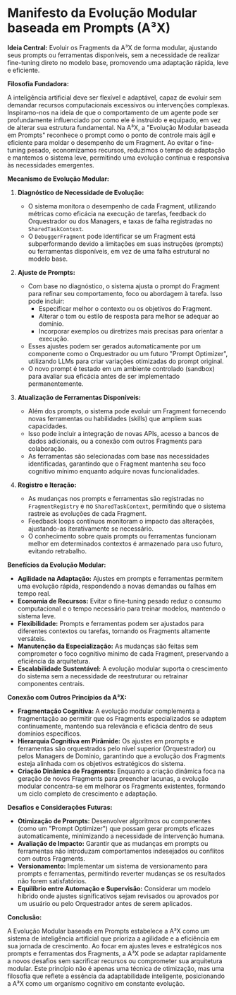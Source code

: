 # Manifesto da Evolução Modular baseada em Prompts (A³X)

**Ideia Central:** Evoluir os Fragments da A³X de forma modular, ajustando seus prompts ou ferramentas disponíveis, sem a necessidade de realizar fine-tuning direto no modelo base, promovendo uma adaptação rápida, leve e eficiente.

**Filosofia Fundadora:**

A inteligência artificial deve ser flexível e adaptável, capaz de evoluir sem demandar recursos computacionais excessivos ou intervenções complexas. Inspiramo-nos na ideia de que o comportamento de um agente pode ser profundamente influenciado por como ele é instruído e equipado, em vez de alterar sua estrutura fundamental. Na A³X, a "Evolução Modular baseada em Prompts" reconhece o prompt como o ponto de controle mais ágil e eficiente para moldar o desempenho de um Fragment. Ao evitar o fine-tuning pesado, economizamos recursos, reduzimos o tempo de adaptação e mantemos o sistema leve, permitindo uma evolução contínua e responsiva às necessidades emergentes.

**Mecanismo de Evolução Modular:**

1. **Diagnóstico de Necessidade de Evolução:**
   - O sistema monitora o desempenho de cada Fragment, utilizando métricas como eficácia na execução de tarefas, feedback do Orquestrador ou dos Managers, e taxas de falha registradas no `SharedTaskContext`.
   - O `DebuggerFragment` pode identificar se um Fragment está subperformando devido a limitações em suas instruções (prompts) ou ferramentas disponíveis, em vez de uma falha estrutural no modelo base.

2. **Ajuste de Prompts:**
   - Com base no diagnóstico, o sistema ajusta o prompt do Fragment para refinar seu comportamento, foco ou abordagem à tarefa. Isso pode incluir:
     - Especificar melhor o contexto ou os objetivos do Fragment.
     - Alterar o tom ou estilo de resposta para melhor se adequar ao domínio.
     - Incorporar exemplos ou diretrizes mais precisas para orientar a execução.
   - Esses ajustes podem ser gerados automaticamente por um componente como o Orquestrador ou um futuro "Prompt Optimizer", utilizando LLMs para criar variações otimizadas do prompt original.
   - O novo prompt é testado em um ambiente controlado (sandbox) para avaliar sua eficácia antes de ser implementado permanentemente.

3. **Atualização de Ferramentas Disponíveis:**
   - Além dos prompts, o sistema pode evoluir um Fragment fornecendo novas ferramentas ou habilidades (skills) que ampliem suas capacidades.
   - Isso pode incluir a integração de novas APIs, acesso a bancos de dados adicionais, ou a conexão com outros Fragments para colaboração.
   - As ferramentas são selecionadas com base nas necessidades identificadas, garantindo que o Fragment mantenha seu foco cognitivo mínimo enquanto adquire novas funcionalidades.

4. **Registro e Iteração:**
   - As mudanças nos prompts e ferramentas são registradas no `FragmentRegistry` e no `SharedTaskContext`, permitindo que o sistema rastreie as evoluções de cada Fragment.
   - Feedback loops contínuos monitoram o impacto das alterações, ajustando-as iterativamente se necessário.
   - O conhecimento sobre quais prompts ou ferramentas funcionam melhor em determinados contextos é armazenado para uso futuro, evitando retrabalho.

**Benefícios da Evolução Modular:**

- **Agilidade na Adaptação:** Ajustes em prompts e ferramentas permitem uma evolução rápida, respondendo a novas demandas ou falhas em tempo real.
- **Economia de Recursos:** Evitar o fine-tuning pesado reduz o consumo computacional e o tempo necessário para treinar modelos, mantendo o sistema leve.
- **Flexibilidade:** Prompts e ferramentas podem ser ajustados para diferentes contextos ou tarefas, tornando os Fragments altamente versáteis.
- **Manutenção da Especialização:** As mudanças são feitas sem comprometer o foco cognitivo mínimo de cada Fragment, preservando a eficiência da arquitetura.
- **Escalabilidade Sustentável:** A evolução modular suporta o crescimento do sistema sem a necessidade de reestruturar ou retrainar componentes centrais.

**Conexão com Outros Princípios da A³X:**

- **Fragmentação Cognitiva:** A evolução modular complementa a fragmentação ao permitir que os Fragments especializados se adaptem continuamente, mantendo sua relevância e eficácia dentro de seus domínios específicos.
- **Hierarquia Cognitiva em Pirâmide:** Os ajustes em prompts e ferramentas são orquestrados pelo nível superior (Orquestrador) ou pelos Managers de Domínio, garantindo que a evolução dos Fragments esteja alinhada com os objetivos estratégicos do sistema.
- **Criação Dinâmica de Fragments:** Enquanto a criação dinâmica foca na geração de novos Fragments para preencher lacunas, a evolução modular concentra-se em melhorar os Fragments existentes, formando um ciclo completo de crescimento e adaptação.

**Desafios e Considerações Futuras:**

- **Otimização de Prompts:** Desenvolver algoritmos ou componentes (como um "Prompt Optimizer") que possam gerar prompts eficazes automaticamente, minimizando a necessidade de intervenção humana.
- **Avaliação de Impacto:** Garantir que as mudanças em prompts ou ferramentas não introduzam comportamentos indesejados ou conflitos com outros Fragments.
- **Versionamento:** Implementar um sistema de versionamento para prompts e ferramentas, permitindo reverter mudanças se os resultados não forem satisfatórios.
- **Equilíbrio entre Automação e Supervisão:** Considerar um modelo híbrido onde ajustes significativos sejam revisados ou aprovados por um usuário ou pelo Orquestrador antes de serem aplicados.

**Conclusão:**

A Evolução Modular baseada em Prompts estabelece a A³X como um sistema de inteligência artificial que prioriza a agilidade e a eficiência em sua jornada de crescimento. Ao focar em ajustes leves e estratégicos nos prompts e ferramentas dos Fragments, a A³X pode se adaptar rapidamente a novos desafios sem sacrificar recursos ou comprometer sua arquitetura modular. Este princípio não é apenas uma técnica de otimização, mas uma filosofia que reflete a essência da adaptabilidade inteligente, posicionando a A³X como um organismo cognitivo em constante evolução. 
